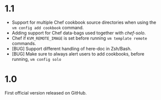 
# 1.1

* Support for multiple Chef cookbook source directories
  when using the `vm config add cookbook` command.
* Adding support for Chef data-bags used together with 
  _chef-solo_.
* Chef if `KVM_REMOTE_IMAGE` is set before running 
  `vm template remote` commands.
* [BUG] Support different handling of here-doc in Zsh/Bash. 
* [BUG] Make sure to always alert users to add cookbooks,
  before running, `vm config solo`

# 1.0

First official version released on GitHub.
